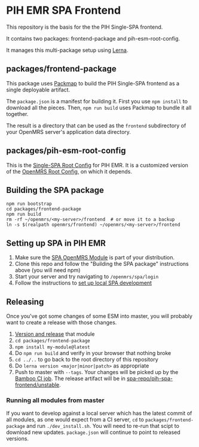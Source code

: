 # PIH EMR SPA Frontend

This repository is the basis for the the PIH Single-SPA frontend.

It contains two packages: frontend-package and pih-esm-root-config.

It manages this multi-package setup using [Lerna](https://github.com/lerna/lerna/blob/master/README.md).

## packages/frontend-package

This package uses [Packmap](https://github.com/openmrs/packmap)
to build the PIH Single-SPA frontend as a single deployable artifact.

The `package.json` is a manifest for building it. First you use `npm install`
to download all the pieces. Then, `npm run build` uses
Packmap to bundle it all together.

The result is a directory that can be used as the `frontend` subdirectory
of your OpenMRS server's application data directory.

## packages/pih-esm-root-config

This is the [Single-SPA Root Config](https://single-spa.js.org/docs/configuration/)
for PIH EMR. It is a customized version of the
[OpenMRS Root Config](https://wiki.openmrs.org/display/projects/openmrs-esm-root-config),
on which it depends.

## Building the SPA package

```
npm run bootstrap
cd packages/frontend-package
npm run build
rm -rf ~/openmrs/<my-server>/frontend  # or move it to a backup
ln -s $(realpath openmrs/frontend) ~/openmrs/<my-server>/frontend
```

## Setting up SPA in PIH EMR

1. Make sure the [SPA OpenMRS Module](https://github.com/openmrs/openmrs-module-spa/)
   is part of your distribution.
1. Clone this repo and follow the "Building the SPA package" instructions above (you will need npm)
1. Start your server and try navigating to `/openmrs/spa/login`
1. Follow the instructions to [set up local SPA development](https://wiki.openmrs.org/display/projects/Setup+local+development+environment+for+OpenMRS+SPA)

## Releasing

Once you've got some changes of some ESM into master, you will probably want to
create a release with those changes.

1. [Version and release](https://wiki.openmrs.org/display/projects/Versioning+and+Publishing+Packages) that module
1. `cd packages/frontend-package`
1. `npm install my-module@latest`
1. Do `npm run build` and verify in your browser that nothing broke
1. `cd ../..` to go back to the root directory of this repository
1. Do `lerna version <major|minor|patch>` as appropriate
1. Push to master with `--tags`. Your changes will be picked up by the
   [Bamboo CI job](https://bamboo.pih-emr.org/browse/MFE-MFE-17).
   The release artifact will be in
   [spa-repo/pih-spa-frontend/unstable](http://bamboo.pih-emr.org/spa-repo/pih-spa-frontend/unstable/).

### Running all modules from master

If you want to develop against a local server which has the latest commit of all
modules, as one would expect from a CI server, `cd` to `packages/frontend-package`
and run `./dev_install.sh`. You will
need to re-run that scipt to download new updates. `package.json` will continue
to point to released versions.
